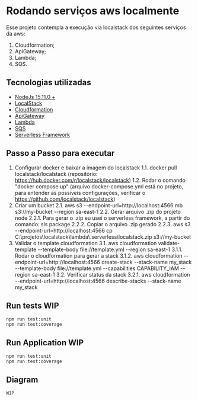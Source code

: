 # Rodando serviços aws localmente

Esse projeto contempla a execução via localstack dos seguintes serviços da aws:

1. Cloudformation;
2. ApiGateway;
3. Lambda;
4. SQS.

## Tecnologias utilizadas

 - [NodeJs 15.11.0 +](https://nodejs.org/dist/v15.11.0/)
 - [LocalStack](https://github.com/localstack/localstack)
 - [Cloudformation](https://docs.aws.amazon.com/pt_br/AWSCloudFormation/latest/UserGuide/Welcome.html)
 - [ApiGateway](https://aws.amazon.com/pt/api-gateway/)
 - [Lambda](https://docs.aws.amazon.com/pt_br/lambda/latest/dg/welcome.html)
 - [SQS](https://docs.aws.amazon.com/pt_br/AWSSimpleQueueService/latest/SQSDeveloperGuide/welcome.html)
 - [Serverless Framework](https://www.serverless.com/)

## Passo a Passo para executar

1. Configurar docker e baixar a imagem do localstack
1.1. docker pull localstack/localstack (repositório: https://hub.docker.com/r/localstack/localstack)
1.2. Rodar o comando "docker compose up" (arquivo docker-compose.yml está no projeto, para entender as possiveis configurações, verificar o https://github.com/localstack/localstack)
2. Criar um bucket
2.1. aws s3 --endpoint-url=http://localhost:4566 mb s3://my-bucket --region sa-east-1
2.2. Gerar arquivo .zip do projeto node
2.2.1. Para gerar o .zip eu usei o serverless framework, a partir do comando: sls package
2.2.2. Copiar o arquivo .zip gerado
2.2.3. aws s3 --endpoint-url=http://localhost:4566 cp C:\\projetos\\localstack\\lambda\\.serverless\\localstack.zip s3://my-bucket
3. Validar o template cloudformation
3.1. aws cloudformation validate-template --template-body file://template.yml --region sa-east-1
3.1.1. Rodar o cloudformation para gerar a stack
3.1.2. aws cloudformation --endpoint-url=http://localhost:4566 create-stack --stack-name my_stack --template-body file://template.yml --capabilities CAPABILITY_IAM --region sa-east-1
3.2. Verificar status da stack
3.2.1. aws cloudformation --endpoint-url=http://localhost:4566 describe-stacks --stack-name my_stack

## Run tests WIP

```
npm run test:unit
npm run test:coverage
```
## Run Application WIP

```
npm run test:unit
npm run test:coverage
```

## Diagram

```
WIP
```
